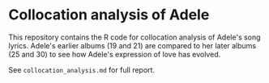 # Collocation analysis of Adele

This repository contains the R code for collocation analysis of Adele's song lyrics. Adele's earlier albums (19 and 21) are compared to her later albums (25 and 30) to see how Adele's expression of love has evolved.

See `collocation_analysis.md` for full report.

